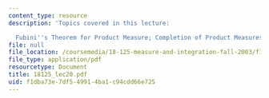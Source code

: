 ```yaml
---
content_type: resource
description: 'Topics covered in this lecture:

  Fubini''s Theorem for Product Measure; Completion of Product Measures; Convolutions.'
file: null
file_location: /coursemedia/18-125-measure-and-integration-fall-2003/f1dba73e7df549914ba1c94cdd66e725_18125_lec20.pdf
file_type: application/pdf
resourcetype: Document
title: 18125_lec20.pdf
uid: f1dba73e-7df5-4991-4ba1-c94cdd66e725
---
```

